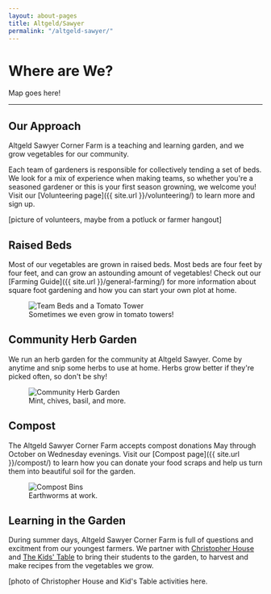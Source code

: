 ```yaml
---
layout: about-pages
title: Altgeld/Sawyer
permalink: "/altgeld-sawyer/"
---
```

# Where are We?

Map goes here!

---

## Our Approach

Altgeld Sawyer Corner Farm is a teaching and learning garden, and we grow vegetables for our community.

Each team of gardeners is responsible for collectively tending a set of beds. We look for a mix of experience when making teams, so whether you're a seasoned gardener or this is your first season growning, we welcome you! Visit our [Volunteering page]({{ site.url }}/volunteering/) to learn more and sign up.

\[picture of volunteers, maybe from a potluck or farmer hangout\]

## Raised Beds

Most of our vegetables are grown in raised beds. Most beds are four feet by four feet, and can grow an astounding amount of vegetables! Check out our [Farming Guide]({{ site.url }}/general-farming/) for more information about square foot gardening and how you can start your own plot at home.

<figure>
<img src="{{ site.url }}/assets/images/tomato_tower.JPG" alt="Team Beds and a Tomato Tower" />
<figcaption>Sometimes we even grow in tomato towers!</figcaption>
</figure>

## Community Herb Garden

We run an herb garden for the community at Altgeld Sawyer. Come by anytime and snip some herbs to use at home. Herbs grow better if they're picked often, so don't be shy!

<figure>
<img src="{{ site.url }}/assets/images/herb_garden.JPG" alt="Community Herb Garden" />
<figcaption>Mint, chives, basil, and more.</figcaption>
</figure>

## Compost

The Altgeld Sawyer Corner Farm accepts compost donations May through October on Wednesday evenings. Visit our [Compost page]({{ site.url }}/compost/) to learn how you can donate your food scraps and help us turn them into beautiful soil for the garden.

<figure>
<img src="{{ site.url }}/assets/images/compost.JPG" alt="Compost Bins" />
<figcaption>Earthworms at work.</figcaption>
</figure>

## Learning in the Garden

During summer days, Altgeld Sawyer Corner Farm is full of questions and excitment from our youngest farmers. We partner with [Christopher House](https://christopherhouse.org/) and [The Kids' Table](https://www.kids-table.com/) to bring their students to the garden, to harvest and make recipes from the vegetables we grow.

\[photo of Christopher House and Kid's Table activities here.